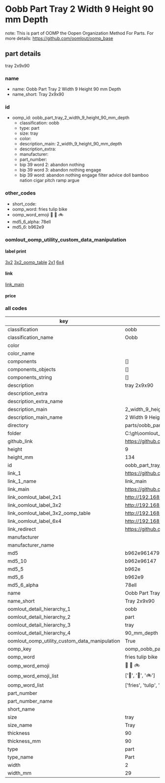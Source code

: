 # Oobb Part Tray 2 Width 9 Height 90 mm Depth  

note: This is part of OOMP the Oopen Organization Method For Parts. For more details: https://github.com/oomlout/oomp_base

##  part details
  



tray 2x9x90



### name
* name: Oobb Part Tray 2 Width 9 Height 90 mm Depth
* name_short: Tray 2x9x90 
### id
* oomp_id: oobb_part_tray_2_width_9_height_90_mm_depth
  * classification: oobb
  * type: part
  * size: tray
  * color: 
  * description_main: 2_width_9_height_90_mm_depth
  * description_extra: 
  * manufacturer: 
  * part_number: 
  * bip 39 word 2: abandon nothing
  * bip 39 word 3: abandon nothing engage
  * bip 39 word: abandon nothing engage filter advice doll bamboo nation cigar pitch ramp argue

### other_codes
* short_code: 
* oomp_word: fries tulip bike
* oomp_word_emoji :fries: :tulip: :bike:
* md5_6_alpha: 78ell
* md5_6: b962e9






### oomlout_oomp_utility_custom_data_manipulation
#### label print
[3x2](http://192.168.1.245:1112/?label=oomp%2078ell)
[3x2_oomp_table](http://192.168.1.108:1112/?label=oomp%2078ell)
[2x1](http://192.168.1.242:1112/?label=oomp%2078ell)
[6x4](http://192.168.1.55:1112/?label=oomp%2078ell)    

#### link

[link_main](https://github.com/oomlout/oomlout_oobb_version_4_generated_parts/tree/main/navigation_oomp/oobb/part/tray/2_width_9_height_90_mm_depth/part)                              

#### price







### all codes 
| key | value |  
| --- | --- |  
| classification | oobb |  
| classification_name | Oobb |  
| color |  |  
| color_name |  |  
| components | [] |  
| components_objects | [] |  
| components_string | [] |  
| description | tray 2x9x90 |  
| description_extra |  |  
| description_extra_name |  |  
| description_main | 2_width_9_height_90_mm_depth |  
| description_main_name | 2 Width 9 Height 90 mm Depth |  
| directory | parts/oobb_part_tray_2_width_9_height_90_mm_depth |  
| folder | C:\gh\oomlout_oobb_version_4_generated_parts\parts\oobb_part_tray_2_width_9_height_90_mm_depth |  
| github_link | https://github.com/oomlout/oomlout_oomp_part_src/tree/main/parts/oobb_part_tray_2_width_9_height_90_mm_depth |  
| height | 9 |  
| height_mm | 134 |  
| id | oobb_part_tray_2_width_9_height_90_mm_depth |  
| link_1 | https://github.com/oomlout/oomlout_oobb_version_4_generated_parts/tree/main/navigation_oomp/oobb/part/tray/2_width_9_height_90_mm_depth/part |  
| link_1_name | link_main |  
| link_main | https://github.com/oomlout/oomlout_oobb_version_4_generated_parts/tree/main/navigation_oomp/oobb/part/tray/2_width_9_height_90_mm_depth/part |  
| link_oomlout_label_2x1 | http://192.168.1.242:1112/?label=oomp%2078ell |  
| link_oomlout_label_3x2 | http://192.168.1.245:1112/?label=oomp%2078ell |  
| link_oomlout_label_3x2_oomp_table | http://192.168.1.108:1112/?label=oomp%2078ell |  
| link_oomlout_label_6x4 | http://192.168.1.55:1112/?label=oomp%2078ell |  
| link_redirect | https://github.com/oomlout/oomlout_oobb_version_4_generated_parts/tree/main/parts/oobb_tray_02_09_90 |  
| manufacturer |  |  
| manufacturer_name |  |  
| md5 | b962e961479342410282056694a5b000 |  
| md5_10 | b962e96147 |  
| md5_5 | b962e |  
| md5_6 | b962e9 |  
| md5_6_alpha | 78ell |  
| name | Oobb Part Tray 2 Width 9 Height 90 mm Depth |  
| name_short | Tray 2x9x90  |  
| oomlout_detail_hierarchy_1 | oobb |  
| oomlout_detail_hierarchy_2 | part |  
| oomlout_detail_hierarchy_3 | tray |  
| oomlout_detail_hierarchy_4 | 90_mm_depth |  
| oomlout_oomp_utility_custom_data_manipulation | True |  
| oomp_key | oomp_oobb_part_tray_2_width_9_height_90_mm_depth |  
| oomp_word | fries tulip bike |  
| oomp_word_emoji | :fries: :tulip: :bike: |  
| oomp_word_emoji_list | [':fries:', ':tulip:', ':bike:'] |  
| oomp_word_list | ['fries', 'tulip', 'bike'] |  
| part_number |  |  
| part_number_name |  |  
| short_name |  |  
| size | tray |  
| size_name | Tray |  
| thickness | 90 |  
| thickness_mm | 90 |  
| type | part |  
| type_name | Part |  
| width | 2 |  
| width_mm | 29 |  
